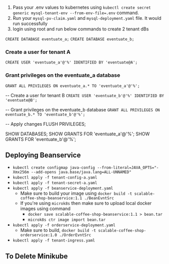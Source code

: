 1. Pass your .env values to kubernetes using `kubectl create secret generic mysql-tenant-env --from-env-file=.env` command.
2. Run your `mysql-pv-claim.yaml` and `mysql-deployment.yaml` file. It would run successfully
3. login using root and run below commands to create 2 tenant dBs

`CREATE DATABASE eventuate_a;`
`CREATE DATABASE eventuate_b;`

### Create a user for tenant A
`CREATE USER 'eventuate_a'@'%' IDENTIFIED BY 'eventuate@A';`

### Grant privileges on the eventuate_a database
`GRANT ALL PRIVILEGES ON eventuate_a.* TO 'eventuate_a'@'%';`

-- Create a user for tenant B
`CREATE USER 'eventuate_b'@'%' IDENTIFIED BY 'eventuate@B';`

-- Grant privileges on the eventuate_b database
`GRANT ALL PRIVILEGES ON eventuate_b.* TO 'eventuate_b'@'%';`

-- Apply changes
FLUSH PRIVILEGES;

SHOW DATABASES;
SHOW GRANTS FOR 'eventuate_a'@'%';
SHOW GRANTS FOR 'eventuate_b'@'%';


## Deploying Beanservice

- `kubectl create configmap java-config --from-literal=JAVA_OPTS="-Xmx256m --add-opens java.base/java.lang=ALL-UNNAMED"`
- `kubectl apply -f tenant-config-a.yaml`
- `kubectl apply -f tenant-secret-a.yaml`
- `kubectl apply -f beanservice-deployment.yaml`
  - Make sure to build your image using `docker build -t scalable-coffee-shop-beanservice:1.1 ./BeanEvntSrc`
  - If you're using `microk8s` then make sure to upload local docker images using command 
    - `docker save scalable-coffee-shop-beanservice:1.1 > bean.tar`
    - `microk8s ctr image import bean.tar`
- `kubectl apply -f orderservice-deployment.yaml`
  - Make sure to build, `docker build -t scalable-coffee-shop-orderservice:1.0 ./OrderEvntSrc`
- `kubectl apply -f tenant-ingress.yaml`


## To Delete Minikube
